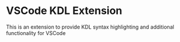 # VSCode KDL Extension

This is an extension to provide KDL syntax highlighting and additional functionality for VSCode